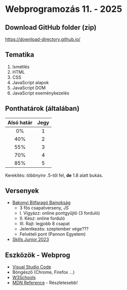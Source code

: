 # Webprogramozás 11. - 2025

## Download GitHub folder (zip)
https://download-directory.github.io/

## Tematika
1. Ismétlés
2. HTML
3. CSS
4. JavaScript alapok
5. JavaScript DOM
6. JavaScript eseménykezelés

## Ponthatárok (általában)

| Alsó határ | Jegy |
| :---: | :---: |
| 0% | 1 |
| 40% | 2 |
| 55% | 3 |
| 70% | 4 |
| 85% | 5 |

Kerekítés: _többnyire_ .5-től fel, **de** 1.8 alatt bukás.

## Versenyek
- [Bakonyi Bitfaragó Bajnokság](https://mik.uni-pannon.hu/kari-elet/hirek/bakonyi-bitfarago-bajnoksag-2024-pe-mik)
  - 3 fős csapatverseny, JS
  - I\. Vigyázz: online pontgyűjtő (3 forduló)
  - II\. Kész: online forduló
  - III\. Rajt: legjobb 8 csapat
  - Jelentkezés: szeptember vége???
  - Felvételi pont (Pannon Egyetem)
- [Skills Junior 2023](https://skillsit.hu/skills-junior-2023-webfejleszto/)

## Eszközök - Webprog
- [Visual Studio Code](https://code.visualstudio.com/)
- Böngésző (Chrome, Firefox ...)
- [W3Schools](https://www.w3schools.com/)
- [MDN Reference](https://developer.mozilla.org/en-US/) - Részletesebb!

